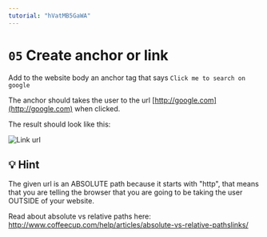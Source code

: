 ```yaml
---
tutorial: "hVatMB5GaWA"
---
```


# `05` Create anchor or link

Add to the website body an anchor tag that says `Click me to search on google`

The anchor should takes the user to the url [http://google.com](http://google.com) when clicked.

The result should look like this:

![Link url](http://i.imgur.com/GGj8vBu.png)

## 💡 Hint
The given url is an ABSOLUTE path because it starts with "http", that means that you are telling the browser that you are going to be taking the user OUTSIDE of your website.

Read about absolute vs relative paths here: http://www.coffeecup.com/help/articles/absolute-vs-relative-pathslinks/
